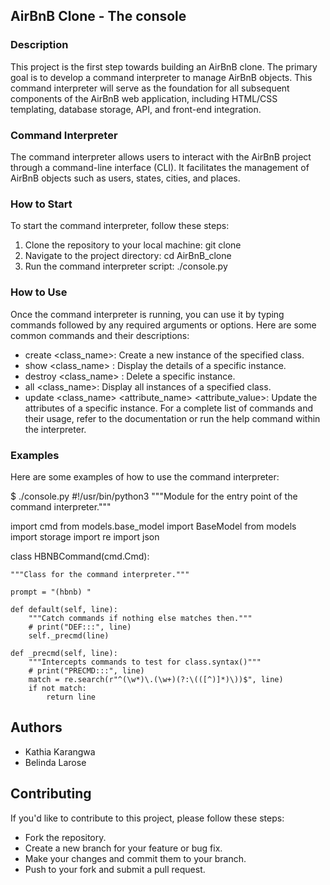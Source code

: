 ## AirBnB Clone - The console
### Description
This project is the first step towards building an AirBnB clone. The primary goal is to develop a command interpreter to manage AirBnB objects. This command interpreter will serve as the foundation for all subsequent components of the AirBnB web application, including HTML/CSS templating, database storage, API, and front-end integration.

### Command Interpreter
The command interpreter allows users to interact with the AirBnB project through a command-line interface (CLI). It facilitates the management of AirBnB objects such as users, states, cities, and places.

### How to Start
To start the command interpreter, follow these steps:

1. Clone the repository to your local machine: git clone <repository-url>
2. Navigate to the project directory: cd AirBnB_clone
3. Run the command interpreter script: ./console.py

### How to Use
Once the command interpreter is running, you can use it by typing commands followed by any required arguments or options. Here are some common commands and their descriptions:

- create <class_name>: Create a new instance of the specified class.
- show <class_name> <id>: Display the details of a specific instance.
- destroy <class_name> <id>: Delete a specific instance.
- all <class_name>: Display all instances of a specified class.
- update <class_name> <id> <attribute_name> <attribute_value>: Update the attributes of a specific instance.
For a complete list of commands and their usage, refer to the documentation or run the help command within the interpreter.

### Examples

Here are some examples of how to use the command interpreter:

$ ./console.py
#!/usr/bin/python3
"""Module for the entry point of the command interpreter."""

import cmd
from models.base_model import BaseModel
from models import storage
import re
import json


class HBNBCommand(cmd.Cmd):

    """Class for the command interpreter."""

    prompt = "(hbnb) "

    def default(self, line):
        """Catch commands if nothing else matches then."""
        # print("DEF:::", line)
        self._precmd(line)

    def _precmd(self, line):
        """Intercepts commands to test for class.syntax()"""
        # print("PRECMD:::", line)
        match = re.search(r"^(\w*)\.(\w+)(?:\(([^)]*)\))$", line)
        if not match:
            return line

## Authors
* Kathia Karangwa
* Belinda Larose

## Contributing

If you'd like to contribute to this project, please follow these steps:

* Fork the repository.
* Create a new branch for your feature or bug fix.
* Make your changes and commit them to your branch.
* Push to your fork and submit a pull request.
